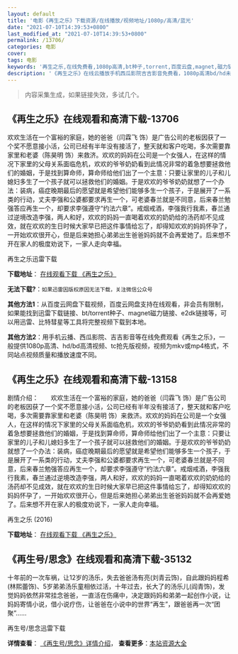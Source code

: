 ```yaml
---
layout: default
title: '电影《再生之乐》下载资源/在线播放/视频地址/1080p/高清/蓝光'
date: "2021-07-10T14:39:53+0800"
last_modified_at: "2021-07-10T14:39:53+0800"
permalink: /13706/
categories: 电影
cover:
tags: 电影
keywords: '再生之乐,在线免费看,1080p高清,bt种子,torrent,百度云盘,magnet,磁力链,迅雷下载资源'
description: '《再生之乐》在线云播放手机西瓜影院吉吉影音免费看，1080p高清bd/hd未删减完整版和tc抢先枪版，mkv/mp4格式，附带bt/torrent种子、magnet/磁力链、百度云盘、网盘资源迅雷下载链接'
---
```


>内容采集生成，如果链接失效，多试几个。


## 《再生之乐》在线观看和高清下载-13706

欢欢生活在一个富裕的家庭，她的爸爸（闫霖飞 饰）是广告公司的老板因获了一个奖不愿意接小活，公司已经有半年没有接活了，整天就和客户吃喝，多次需要靠家里和老婆（陈昊明 饰）来救济。欢欢的妈妈在公司是一个女强人，在这样的情况下家里的父母关系面临危机，欢欢的爷爷奶奶看到此情况非常的着急想要拯救他们的婚姻，于是找到算命师，算命师给他们出了一个主意：只要让家里的儿子和儿媳妇多生了一个孩子就可以拯救他们的婚姻。于是欢欢的爷爷奶奶就想了一个办法：装病，癌症晚期最后的愿望就是希望他们能够多生一个孩子，于是展开了一系类的行动，丈夫李强和公婆都要求再生一个，可老婆春兰就是不同意，后来春兰勉强答应再生一个，却要求李强遵守“约法六章”。戒烟戒酒，李强我行我素，春兰通过逆境改造李强，两人和好，欢欢的妈妈一直喝着欢欢的奶奶给的汤药却不见成效，就在欢欢的生日时候大家早已把这件事情给忘了，却得知欢欢的妈妈怀孕了，一开始欢欢很开心，但是后来她担心弟弟出生爸爸妈妈就不会再爱她了。后来想不开在家人的极度劝说下，一家人走向幸福。


再生之乐迅雷下载

**下载地址**： [在线观看下载 《再生之乐》](https://www.993dy.com//vod-detail-id-22790.html) 


**无法下载?**：`如果迅雷因版权原因无法下载，关注微信公众号 `

**其他方法1**：从百度云网盘下载视频，百度云网盘支持在线观看，非会员有限制，如果能找到迅雷下载链接、bt/torrent种子、magnet磁力链接、e2dk链接等，可以用迅雷、比特彗星等工具将完整视频下载到本地。

**其他方法2**：用手机云播、西瓜影院、吉吉影音等在线免费观看《再生之乐》，一般提供1080p高清、hd/bd高清视频、tc抢先版视频，视频为mkv或mp4格式，不同站点视频质量和播放速度不同。


## 《再生之乐》在线观看和高清下载-13158

剧情介绍：　　欢欢生活在一个富裕的家庭，她的爸爸（闫霖飞 饰）是广告公司的老板因获了一个奖不愿意接小活，公司已经有半年没有接活了，整天就和客户吃喝，多次需要靠家里和老婆（陈昊明 饰）来救济。欢欢的妈妈在公司是一个女强人，在这样的情况下家里的父母关系面临危机，欢欢的爷爷奶奶看到此情况非常的着急想要拯救他们的婚姻，于是找到算命师，算命师给他们出了一个主意：只要让家里的儿子和儿媳妇多生了一个孩子就可以拯救他们的婚姻。于是欢欢的爷爷奶奶就想了一个办法：装病，癌症晚期最后的愿望就是希望他们能够多生一个孩子，于是展开了一系类的行动，丈夫李强和公婆都要求再生一个，可老婆春兰就是不同意，后来春兰勉强答应再生一个，却要求李强遵守“约法六章”。戒烟戒酒，李强我行我素，春兰通过逆境改造李强，两人和好，欢欢的妈妈一直喝着欢欢的奶奶给的汤药却不见成效，就在欢欢的生日时候大家早已把这件事情给忘了，却得知欢欢的妈妈怀孕了，一开始欢欢很开心，但是后来她担心弟弟出生爸爸妈妈就不会再爱她了。后来想不开在家人的极度劝说下，一家人走向幸福。


再生之乐 (2016)

**下载地址**： [在线观看下载 《再生之乐》](https://www.btbtdy.me/btdy/dy5974.html) 


## 《再生号/思念》在线观看和高清下载-35132

十年前的一次车祸，让12岁的汤乐，失去爸爸汤有亮(刘青云饰)，自此跟妈妈程希(林熙蕾饰)、5岁弟弟汤乐童相依过活，十年过去，长大了的汤乐儿(阎青饰)，发觉妈妈依然非常挂念爸爸，一直活在伤痛中，决定跟妈妈和弟弟一起创作小说，让妈妈寄情小说，借小说疗伤，让爸爸在小说中的世界“再生”，跟爸爸再一次&ldquo;团聚”……


再生号/思念迅雷下载

**详情查看**： [《再生号/思念》详情介绍](/movie/35132/)， **查看更多**：[本站资源大全](/movie/t/all/)

